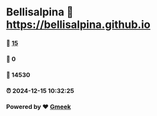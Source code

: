 # Bellisalpina :link: https://bellisalpina.github.io 
### :page_facing_up: [15](https://bellisalpina.github.io/tag.html) 
### :speech_balloon: 0 
### :hibiscus: 14530 
### :alarm_clock: 2024-12-15 10:32:25 
### Powered by :heart: [Gmeek](https://github.com/Meekdai/Gmeek)
